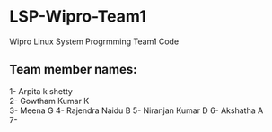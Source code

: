 # LSP-Wipro-Team1
Wipro Linux System Progrmming Team1 Code

## Team member names:
1-  Arpita k shetty  
2-  Gowtham Kumar K   
3-  Meena G
4-  Rajendra Naidu B 
5-  Niranjan Kumar D
6-  Akshatha A  
7-  
